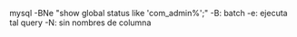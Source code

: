 mysql -BNe "show global status like 'com_admin%';"
	-B: batch
	-e: ejecuta tal query
	-N: sin nombres de columna
